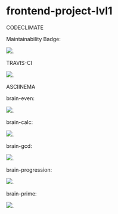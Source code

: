 # frontend-project-lvl1

CODECLIMATE

Maintainability Badge:

<a href="https://codeclimate.com/github/codeclimate/codeclimate/maintainability"><img src="https://api.codeclimate.com/v1/badges/a99a88d28ad37a79dbf6/maintainability" /></a>.


TRAVIS-CI

<a href="https://travis-ci.org/Den520/frontend-project-lvl1"><img src="https://travis-ci.org/Den520/frontend-project-lvl1.svg?branch=master" /></a>.


ASCIINEMA
    
brain-even:
    
<a href="https://asciinema.org/a/zqw5pIvTjMDeMmQ4iIIoCs1ZM" target="_blank"><img src="https://asciinema.org/a/zqw5pIvTjMDeMmQ4iIIoCs1ZM.svg" /></a>.
    
brain-calc:

<a href="https://asciinema.org/a/a2Id6QdJBZyqgEW22uCo0NUGl" target="_blank"><img src="https://asciinema.org/a/a2Id6QdJBZyqgEW22uCo0NUGl.svg" /></a>.
    
brain-gcd:

<a href="https://asciinema.org/a/7KTRFqTAmnYMtWYfWRFZOlPwd" target="_blank"><img src="https://asciinema.org/a/7KTRFqTAmnYMtWYfWRFZOlPwd.svg" /></a>.

brain-progression:

<a href="https://asciinema.org/a/iBaR4qmhPDzkAQzQ4hAxt5sEV" target="_blank"><img src="https://asciinema.org/a/iBaR4qmhPDzkAQzQ4hAxt5sEV.svg" /></a>.
    
brain-prime:

<a href="https://asciinema.org/a/x8zQfYQaq7RajMgbfNThFsuOQ" target="_blank"><img src="https://asciinema.org/a/x8zQfYQaq7RajMgbfNThFsuOQ.svg" /></a>.